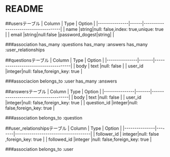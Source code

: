 # README

##usersテーブル
|     Column    | Type |      Option                         |
|---------------|------|-------------------------------------|
|     name      |string|null: false,index: true,unique: true |
|     email     |string|null:false
|password_dogest|string|                                     |

###association
has_many :questions
has_many :answers
has_many :user_relationships




##questionsテーブル
|     Column    | Type  |      Option                         |
|---------------|-------|-------------------------------------|
|     body      | text  |null: false                          |
|    user_id    |integer|null: false,foreign_key: true        |

###associacion
belongs_to :user
has_many :answers



##answersテーブル
|     Column    | Type  |      Option                         |
|---------------|-------|-------------------------------------|
|     body      | text  |null: false                          |
|    user_id    |integer|null: false,foreign_key: true        |
|   question_id |integer|null: false,foreign_key: true        |

###association
belongs_to :question



##user_relationshipsテーブル
|     Column    | Type   |      Option                         |
|---------------|--------|-------------------------------------|
|   follower_id | integer|null: false ,foreign_key: true       |
|   followed_id |integer |null: false,foreign_key: true        |

###association
belongs_to :user

